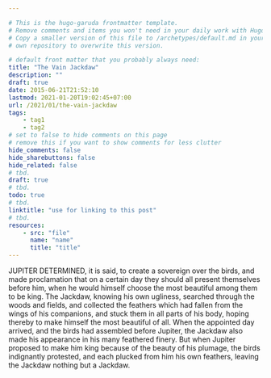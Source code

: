 ```yaml
---

# This is the hugo-garuda frontmatter template.
# Remove comments and items you won't need in your daily work with Hugo.
# Copy a smaller version of this file to /archetypes/default.md in your
# own repository to overwrite this version.

# default front matter that you probably always need:
title: "The Vain Jackdaw"
description: ""
draft: true
date: 2015-06-21T21:52:10
lastmod: 2021-01-20T19:02:45+07:00
url: /2021/01/the-vain-jackdaw
tags:
    - tag1
    - tag2
# set to false to hide comments on this page
# remove this if you want to show comments for less clutter
hide_comments: false
hide_sharebuttons: false
hide_related: false
# tbd.
draft: true
# tbd.
todo: true
# tbd.
linktitle: "use for linking to this post"
# tbd.
resources:
    - src: "file"
      name: "name"
      title: "title"
---
```

JUPITER DETERMINED, it is said, to create a sovereign over the birds, and made proclamation that on a certain day they should all present themselves before him, when he would himself choose the most beautiful among them to be king. The Jackdaw, knowing his own ugliness, searched through the woods and fields, and collected the feathers which had fallen from the wings of his companions, and stuck them in all parts of his body, hoping thereby to make himself the most beautiful of all. When the appointed day arrived, and the birds had assembled before Jupiter, the Jackdaw also made his appearance in his many feathered finery. But when Jupiter proposed to make him king because of the beauty of his plumage, the birds indignantly protested, and each plucked from him his own feathers, leaving the Jackdaw nothing but a Jackdaw.
